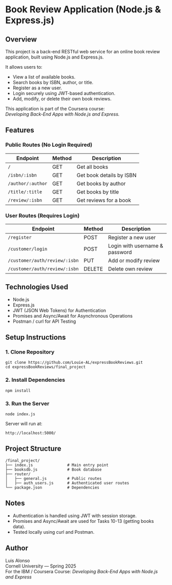 
# Book Review Application (Node.js & Express.js)

## Overview
This project is a back-end RESTful web service for an online book review application, built using Node.js and Express.js.

It allows users to:
- View a list of available books.
- Search books by ISBN, author, or title.
- Register as a new user.
- Login securely using JWT-based authentication.
- Add, modify, or delete their own book reviews.

This application is part of the Coursera course:  
*Developing Back-End Apps with Node.js and Express.*

## Features
### Public Routes (No Login Required)
| Endpoint | Method | Description |
|----------|--------|-------------|
| `/` | GET | Get all books |
| `/isbn/:isbn` | GET | Get book details by ISBN |
| `/author/:author` | GET | Get books by author |
| `/title/:title` | GET | Get books by title |
| `/review/:isbn` | GET | Get reviews for a book |

### User Routes (Requires Login)
| Endpoint | Method | Description |
|----------|--------|-------------|
| `/register` | POST | Register a new user |
| `/customer/login` | POST | Login with username & password |
| `/customer/auth/review/:isbn` | PUT | Add or modify review |
| `/customer/auth/review/:isbn` | DELETE | Delete own review |

## Technologies Used
- Node.js  
- Express.js  
- JWT (JSON Web Tokens) for Authentication  
- Promises and Async/Await for Asynchronous Operations  
- Postman / curl for API Testing  

## Setup Instructions

### 1. Clone Repository
```
git clone https://github.com/Louie-AL/expressBookReviews.git
cd expressBookReviews/final_project
```

### 2. Install Dependencies
```
npm install
```

### 3. Run the Server
```
node index.js
```

Server will run at:  
```
http://localhost:5000/
```

## Project Structure
```
/final_project/
├── index.js               # Main entry point
├── booksdb.js             # Book database
├── router/
│   ├── general.js         # Public routes
│   ├── auth_users.js      # Authenticated user routes
└── package.json           # Dependencies
```

## Notes
- Authentication is handled using JWT with session storage.
- Promises and Async/Await are used for Tasks 10-13 (getting books data).
- Tested locally using curl and Postman.

## Author
Luis Alonso  
Cornell University — Spring 2025  
For the IBM / Coursera Course: *Developing Back-End Apps with Node.js and Express*
